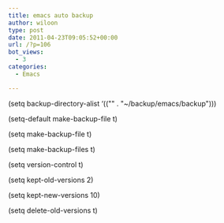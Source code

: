 ```yaml
---
title: emacs auto backup
author: wiloon
type: post
date: 2011-04-23T09:05:52+00:00
url: /?p=106
bot_views:
  - 3
categories:
  - Emacs

---
```

(setq backup-directory-alist &#8216;(("" . "~/backup/emacs/backup")))
  
(setq-default make-backup-file t)
  
(setq make-backup-file t)

(setq make-backup-files t)
  
(setq version-control t)
  
(setq kept-old-versions 2)
  
(setq kept-new-versions 10)
  
(setq delete-old-versions t)